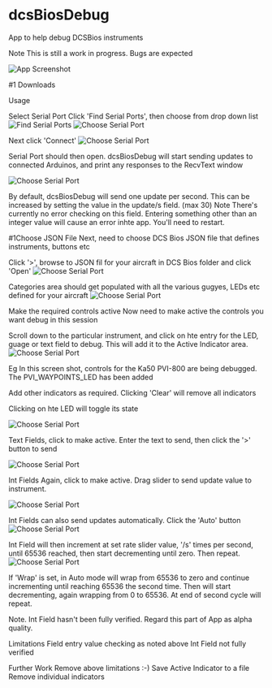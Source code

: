 # dcsBiosDebug
App to help debug DCSBios instruments

Note
This is still a work in progress. Bugs are expected

![App Screenshot](manual/appScreenshot.png)


#1 Downloads

Usage

Select Serial Port
Click 'Find Serial Ports', then choose from drop down list
![Find Serial Ports](manual/Screenshot_Serial0.png)
![Choose Serial Port](manual/ScreenshotSerial1.png)

Next click 'Connect'
![Choose Serial Port](manual/Screenshot_SerialConnect.png)

Serial Port should then open. dcsBiosDebug will start sending updates to connected Arduinos, and print any responses to the RecvText window

![Choose Serial Port](manual/Screenshot_SerialOpen.png)

By default, dcsBiosDebug will send one update per second. This can be increased by setting the value in the update/s field.
(max 30)
Note There's currently no error checking on this field. Entering something other than an integer value will cause an error inhte app. You'll need to restart.

#1Choose JSON File
Next, need to choose DCS Bios JSON file that defines instruments, buttons etc 

Click '>', browse to JSON fil for your aircraft in DCS Bios folder and click 'Open'
![Choose Serial Port](manual/ScreenshotJSON.png)

Categories area should get populated with all the various gugyes, LEDs etc defined for your aircraft
![Choose Serial Port](manual/ScreenshotJSONLoaded.png)

Make the required controls active
Now need to make active the controls you want debug in this session

Scroll down to the particular instrument, and click on hte entry for the LED, guage or text field to debug. This will add it to the Active Indicator area. 
![Choose Serial Port](manual/ScreenshotLED.png)

Eg In this screen shot, controls for the Ka50 PVI-800 are being debugged. The PVI_WAYPOINTS_LED has been added

Add other indicators as required. Clicking 'Clear' will remove all indicators

Clicking on hte LED will toggle its state

![Choose Serial Port](manual/ScreenshotJSON.png)

Text Fields, click to make active. Enter the text to send, then click the '>' button to send

![Choose Serial Port](manual/ScreenshotText2.png)

Int Fields
Again, click to make active. Drag slider to send update value to instrument.

![Choose Serial Port](manual/ScreenshotInt.png)

Int Fields can also send updates automatically. Click the 'Auto' button
![Choose Serial Port](manual/ScreenshotInt1.png)

Int Field will then increment at set rate slider value, '/s' times per second,  until 65536 reached, then start decrementing until zero. Then repeat. 
![Choose Serial Port](manual/ScreenshotInt2.png)

If 'Wrap' is set, in Auto mode will wrap from 65536 to zero and continue incrementing until reaching 65536 the second time. Then will start decrementing, again wrapping from 0 to 65536. At end of second cycle will repeat.

Note. Int Field hasn't been fully verified. Regard this part of App as alpha quality.

Limitations
Field entry value checking as noted above
Int Field not fully verified


Further Work
Remove above limitations :-)
Save Active Indicator to a file
Remove individual indicators

